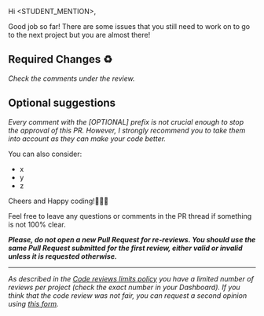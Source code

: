 Hi <STUDENT_MENTION>,

Good job so far!
There are some issues that you still need to work on to go to the next project but you are almost there!

## Required Changes ♻️

_Check the comments under the review._

## Optional suggestions

_Every comment with the [OPTIONAL] prefix is not crucial enough to stop the approval of this PR. However, I strongly recommend you to take them into account as they can make your code better._

You can also consider:

- x
- y
- z

Cheers and Happy coding!👏👏👏

Feel free to leave any questions or comments in the PR thread if something is not 100% clear.

**_Please, do not open a new Pull Request for re-reviews. You should use the same Pull Request submitted for the first review, either valid or invalid unless it is requested otherwise._**

---

_As described in the [Code reviews limits policy](https://microverse.zendesk.com/hc/en-us/articles/1500004088561) you have a limited number of reviews per project (check the exact number in your Dashboard). If you think that the code review was not fair, you can request a second opinion using [this form](https://airtable.com/shrQAqnBwek5a0O0s)._
